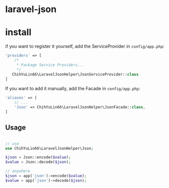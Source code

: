 # laravel-json


# install
if you want to register it yourself, add the ServiceProvider in `config/app.php`:
```php
'providers' => [
    /*
     * Package Service Providers...
     */
   ChihYuLin66\LaravelJsonHelper\JsonServiceProvider::class
]
```
If you want to add it manually, add the Facade in `config/app.php`:

```php
'aliases' => [
    // ...
    'Json' => ChihYuLin66\LaravelJsonHelper\JsonFacade::class,
]
```


## Usage

```php

// use
use ChihYuLin66\LaravelJsonHelper\Json;

$json = Json::encode($value);
$value = Json::decode($json);

// anywhere 
$json = app('json')->encode($value);
$value = app('json')->decode($json);
```

